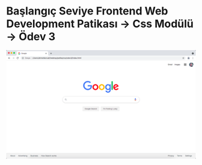 # Başlangıç Seviye Frontend Web Development Patikası -> Css Modülü -> Ödev 3

![google.png](google.png)